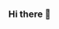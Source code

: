 ### Hi there 👋

<!--
**alydemah/alydemah** is a ✨ _special_ ✨ repository because its `README.md` (this file) appears on your GitHub profile.


<p align="center">
  
  <br><br>
  </p>


<details>
  
  
  </details>
Here are some ideas to get you started:

- 🔭 I’m currently working on ...
- 🌱 I’m currently learning ...
- 👯 I’m looking to collaborate on ...
- 🤔 I’m looking for help with ...
- 💬 Ask me about ...
- 📫 How to reach me: ...
- 😄 Pronouns: ...
- ⚡ Fun fact: ...
-->
